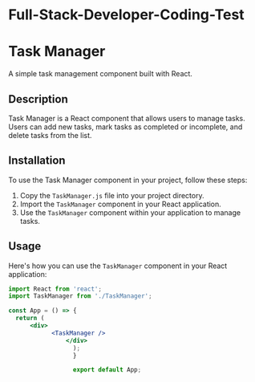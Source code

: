 # Full-Stack-Developer-Coding-Test

# Task Manager

A simple task management component built with React.

## Description

Task Manager is a React component that allows users to manage tasks. Users can add new tasks, mark tasks as completed or incomplete, and delete tasks from the list.

## Installation

To use the Task Manager component in your project, follow these steps:

1. Copy the `TaskManager.js` file into your project directory.
2. Import the `TaskManager` component in your React application.
3. Use the `TaskManager` component within your application to manage tasks.

## Usage

Here's how you can use the `TaskManager` component in your React application:

```jsx
import React from 'react';
import TaskManager from './TaskManager';

const App = () => {
  return (
      <div>
            <TaskManager />
                </div>
                  );
                  }

                  export default App;

